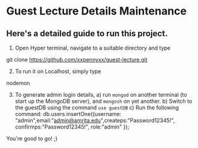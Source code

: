 # Guest Lecture Details Maintenance

## Here's a detailed guide to run this project.

1. Open Hyper terminal, navigate to a suitable directory and type

git clone https://github.com/xxpennyxx/guest-lecture.git

2. To run it on Localhost, simply type

nodemon

3. To generate admin login details,
a) run `mongod` on another terminal (to start up the MongoDB server), and `mongosh` on yet another.
b) Switch to the guestDB using the command `use guestDB`
c) Run the following command:
db.users.insertOne({username: "admin",email:"admin@amrita.edu",createps:"Password12345!", confirmps:"Password12345!", role:"admin" });

You're good to go! ;)
